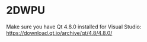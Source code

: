 # 2DWPU

Make sure you have Qt 4.8.0 installed for Visual Studio: https://download.qt.io/archive/qt/4.8/4.8.0/

